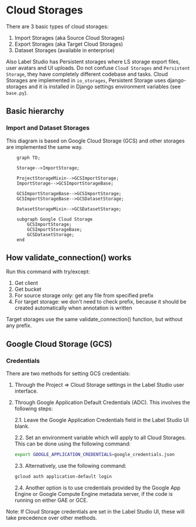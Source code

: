# Cloud Storages

There are 3 basic types of cloud storages:

1. Import Storages (aka Source Cloud Storages)
2. Export Storages (aka Target Cloud Storages)
3. Dataset Storages (available in enterprise)

Also Label Studio has Persistent storages where LS storage export files, user avatars and UI uploads. Do not confuse `Cloud Storages` and `Persistent Storage`, they have completely different codebase and tasks. Cloud Storages are implemented in `io_storages`, Persistent Storage uses django-storages and it is installed in Django settings environment variables (see `base.py`). 

## Basic hierarchy 

### Import and Dataset Storages 
 
This diagram is based on Google Cloud Storage (GCS) and other storages are implemented the same way.
  
```mermaid
    graph TD;
    
    Storage-->ImportStorage;
    
    ProjectStorageMixin-->GCSImportStorage;
    ImportStorage-->GCSImportStorageBase;

    GCSImportStorageBase-->GCSImportStorage; 
    GCSImportStorageBase-->GCSDatasetStorage;

    DatasetStorageMixin-->GCSDatasetStorage;

    subgraph Google Cloud Storage
        GCSImportStorage;
        GCSImportStorageBase;
        GCSDatasetStorage;
    end
```

## How validate_connection() works

Run this command with try/except: 
1. Get client
2. Get bucket
3. For source storage only: get any file from specified prefix
4. For target storage: we don't need to check prefix, because it should be created automatically when annotation is written

Target storages use the same validate_connection() function, but without any prefix.


## Google Cloud Storage (GCS)

### Credentials 

There are two methods for setting GCS credentials:
1. Through the Project => Cloud Storage settings in the Label Studio user interface.
2. Through Google Application Default Credentials (ADC). This involves the following steps:

   2.1. Leave the Google Application Credentials field in the Label Studio UI blank.
   
   2.2. Set an environment variable which will apply to all Cloud Storages. This can be done using the following command:
   ```bash
   export GOOGLE_APPLICATION_CREDENTIALS=google_credentials.json
   ```
   2.3. Alternatively, use the following command:
   ```bash
   gcloud auth application-default login
   ```
   2.4. Another option is to use credentials provided by the Google App Engine or Google Compute Engine metadata server, if the code is running on either GAE or GCE.

Note: If Cloud Storage credentials are set in the Label Studio UI, these will take precedence over other methods.

     
